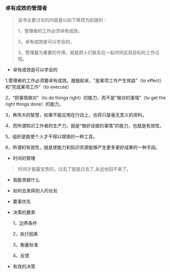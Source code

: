 ### 卓有成效的管理者

> 该书主要讨论的内容是以如下两项为前提的：
>
> 1，管理者的工作必须卓有成效。
>
> 2，卓有成效是可以学会的。	
>
> 3，管理最为重要的作用，就是把人们联系在一起共同实现目标的工作过程。

- 卓有成效是可以学会的


1,管理者的工作必须要卓有成效。推敲起来，“是某项工作产生效益”（to  effect）和“完成某项工作”（to execute）

2，“把事情做对”（to do things right）的能力，而不是“做对的事情”（to get the right things done）的能力。

3，再伟大的智慧，如果不能应用在行动上，也将只是毫无意义的资料。

4，而所谓知识工作者的生产力，就是“做好该做的事情”的能力，也就是有效性。

5，组织是能使个人才干得以增值的一种工具。

6，所谓的有效性，就是使能力和知识资源能够产生更多更好成果的一种手段。

- 时间的管理

>  时间才是最宝贵的，过去了就是过去了,永远也回不来了。

- 我能贡献什么

- 如何去发挥别人的长处

- 要事优先

- 决策的要素

  1，边界条件

  2，执行因素

  3，衡量标准

  4，反馈

- 有效的决策